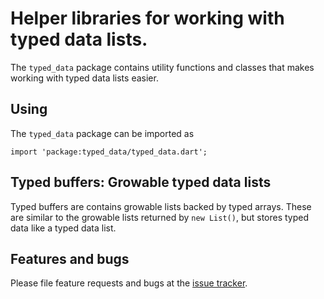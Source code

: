 # Helper libraries for working with typed data lists.

The `typed_data` package contains utility functions and classes that makes working with typed data lists easier.

## Using

The `typed_data` package can be imported as

    import 'package:typed_data/typed_data.dart';

## Typed buffers: Growable typed data lists

Typed buffers are contains growable lists backed by typed arrays.
These are similar to the growable lists returned by `new List()`, 
but stores typed data like a typed data list.

## Features and bugs

Please file feature requests and bugs at the [issue tracker][tracker].

[tracker]: https://github.com/dart-lang/typed_data/issues
